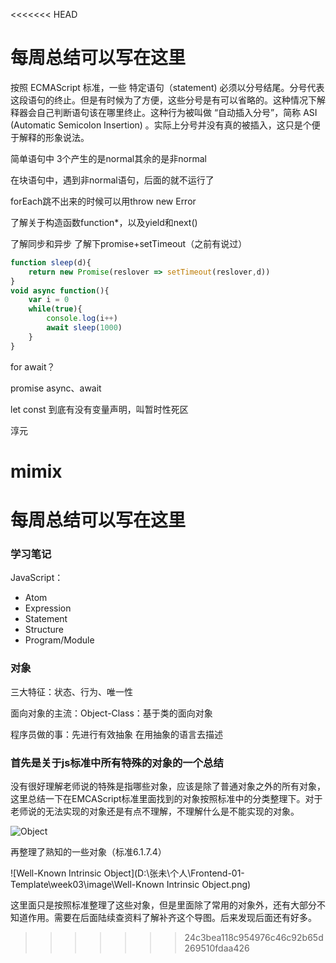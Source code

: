 <<<<<<< HEAD
# 每周总结可以写在这里

按照 ECMAScript 标准，一些 特定语句（statement) 必须以分号结尾。分号代表这段语句的终止。但是有时候为了方便，这些分号是有可以省略的。这种情况下解释器会自己判断语句该在哪里终止。这种行为被叫做 “自动插入分号”，简称 ASI (Automatic Semicolon Insertion) 。实际上分号并没有真的被插入，这只是个便于解释的形象说法。



简单语句中  3个产生的是normal其余的是非normal

在块语句中，遇到非normal语句，后面的就不运行了





forEach跳不出来的时候可以用throw new Error



了解关于构造函数function*，以及yield和next()



了解同步和异步    了解下promise+setTimeout（之前有说过）

```javascript
function sleep(d){
	return new Promise(reslover => setTimeout(reslover,d))
}
void async function(){
	var i = 0
	while(true){
		console.log(i++)
		await sleep(1000)
	}
}
```



for await？



promise      async、await





let const   到底有没有变量声明，叫暂时性死区



淳元 



mimix
=======
# 每周总结可以写在这里

###  学习笔记

JavaScript：

- Atom
- Expression
- Statement
- Structure
- Program/Module



###  对象

三大特征：状态、行为、唯一性

面向对象的主流：Object-Class：基于类的面向对象

程序员做的事：先进行有效抽象  在用抽象的语言去描述



###  首先是关于js标准中所有特殊的对象的一个总结

没有很好理解老师说的特殊是指哪些对象，应该是除了普通对象之外的所有对象，这里总结一下在EMCAScript标准里面找到的对象按照标准中的分类整理下。对于老师说的无法实现的对象还是有点不理解，不理解什么是不能实现的对象。

![Object](D:\张未\个人\Frontend-01-Template\week03\image\Object.png)

再整理了熟知的一些对象（标准6.1.7.4）

![Well-Known Intrinsic Object](D:\张未\个人\Frontend-01-Template\week03\image\Well-Known Intrinsic Object.png)

这里面只是按照标准整理了这些对象，但是里面除了常用的对象外，还有大部分不知道作用。需要在后面陆续查资料了解补齐这个导图。后来发现后面还有好多。



>>>>>>> 24c3bea118c954976c46c92b65d269510fdaa426
